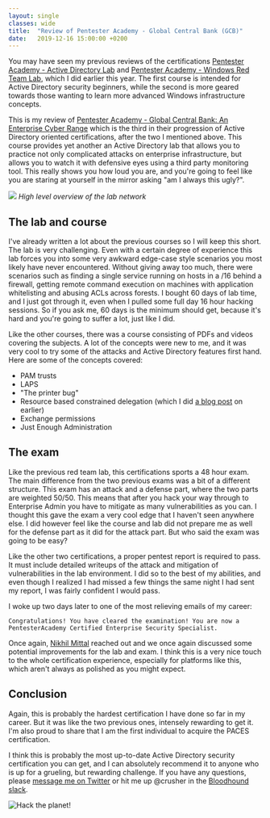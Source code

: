 ```yaml
---
layout: single
classes: wide
title:  "Review of Pentester Academy - Global Central Bank (GCB)"
date:   2019-12-16 15:00:00 +0200
---
```


You may have seen my previous reviews of the certifications [Pentester Academy - Active Directory Lab](https://chryzsh.github.io/pta-adlab/) and [Pentester Academy - Windows Red Team Lab](https://chryzsh.github.io/pta-rtlab/), which I did earlier this year. The first course is intended for Active Directory security beginners, while the second is more geared towards those wanting to learn more advanced Windows infrastructure concepts.

This is my review of [Pentester Academy - Global Central Bank: An Enterprise Cyber Range](https://www.pentesteracademy.com/gcb) which is the third in their progression of Active Directory oriented certifications, after the two I mentioned above. This course provides yet another an Active Directory lab that allows you to practice not only complicated attacks on enterprise infrastructure, but allows you to watch it with defensive eyes using a third party monitoring tool. This really shows you how loud you are, and you're going to feel like you are staring at yourself in the mirror asking "am I always this ugly?".

![](https://www.pentesteracademy.com/img/gcb.png)
*High level overview of the lab network*

## The lab and course

I've already written a lot about the previous courses so I will keep this short. The lab is very challenging. Even with a certain degree of experience this lab forces you into some very awkward edge-case style scenarios you most likely have never encountered. Without giving away too much, there were scenarios such as finding a single service running on hosts in a /16 behind a firewall, getting remote command execution on machines with application whitelisting and abusing ACLs across forests. I bought 60 days of lab time, and I just got through it, even when I pulled some full day 16 hour hacking sessions. So if you ask me, 60 days is the minimum should get, because it's hard and you're going to suffer a lot, just like I did.

Like the other courses, there was a course consisting of PDFs and videos covering the subjects. A lot of the concepts were new to me, and it was very cool to try some of the attacks and Active  Directory features first hand. Here are some of the concepts covered:

- PAM trusts
- LAPS
- "The printer bug"
- Resource based constrained delegation (which I did [a blog post](https://chryzsh.github.io/relaying-delegation/) on earlier)
- Exchange permissions
- Just Enough Administration

## The exam

Like the previous red team lab, this certifications sports a 48 hour exam. The main difference from the two previous exams was a bit of a different structure. This exam has an attack and a defense part, where the two parts are weighted 50/50. This means that after you hack your way through to Enterprise Admin you have to mitigate as many vulnerabilities as you can. I thought this gave the exam a very cool edge that I haven't seen anywhere else. I did however feel like the course and lab did not prepare me as well for the defense part as it did for the attack part. But who said the exam was going to be easy?

Like the other two certifications, a proper pentest report is required to pass. It must include detailed writeups of the attack and mitigation of vulnerabilities in the lab environment. I did so to the best of my abilities, and even though I realized I had missed a few things the same night I had sent my report, I was fairly confident I would pass.

I woke up two days later to one of the most relieving emails of my career:

    Congratulations! You have cleared the examination! You are now a PentesterAcademy Certified Enterprise Security Specialist.

Once again, [Nikhil Mittal](https://twitter.com/nikhil_mitt) reached out and we once again discussed some potential improvements for the lab and exam. I think this is a very nice touch to the whole certification experience, especially for platforms like this, which aren't always as polished as you might expect.

## Conclusion

Again, this is probably the hardest certification I have done so far in my career. But it was like the two previous ones, intensely rewarding to get it. I'm also proud to share that I am the first individual to acquire the PACES certification.

I think this is probably the most up-to-date Active Directory security certification you can get, and I can absolutely recommend it to anyone who is up for a grueling, but rewarding challenge. If you have any questions, please [message me on Twitter](https://twitter.com/chryzsh) or hit me up @crusher in the [Bloodhound slack](https://bloodhoundgang.herokuapp.com/).

![Hack the planet!](https://www.themarysue.com/wp-content/uploads/2018/08/hackers-hack-the-planet.jpg)
